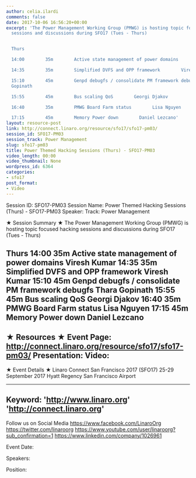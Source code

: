 ```yaml
---
author: celia.ilardi
comments: false
date: 2017-10-06 16:56:20+00:00
excerpt: 'The Power Management Working Group (PMWG) is hosting topic focused hacking
  sessions and discussions during SFO17 (Tues - Thurs)


  Thurs

  14:00        35m        Active state management of power domains        Viresh Kumar

  14:35        35m        Simplified DVFS and OPP framework        Viresh Kumar

  15:10        45m        Genpd debugfs / consolidate PM framework debugfs        Thara
  Gopinath

  15:55        45m        Bus scaling QoS        Georgi Djakov

  16:40        35m        PMWG Board Farm status        Lisa Nguyen

  17:15        45m        Memory Power down        Daniel Lezcano'
layout: resource-post
link: http://connect.linaro.org/resource/sfo17/sfo17-pm03/
session_id: SFO17-PM03
session_track: Power Management
slug: sfo17-pm03
title: Power Themed Hacking Sessions (Thurs) - SFO17-PM03
video_length: 00:00
video_thumbnail: None
wordpress_id: 6364
categories:
- sfo17
post_format:
- Video
---
```


Session ID: SFO17-PM03
Session Name: Power Themed Hacking Sessions (Thurs) - SFO17-PM03
Speaker: 
Track: Power Management


★ Session Summary ★
The Power Management Working Group (PMWG) is hosting topic focused hacking sessions and discussions during SFO17 (Tues - Thurs)

Thurs
14:00        35m        Active state management of power domains        Viresh Kumar
14:35        35m        Simplified DVFS and OPP framework        Viresh Kumar
15:10        45m        Genpd debugfs / consolidate PM framework debugfs        Thara Gopinath
15:55        45m        Bus scaling QoS        Georgi Djakov
16:40        35m        PMWG Board Farm status        Lisa Nguyen
17:15        45m        Memory Power down        Daniel Lezcano
---------------------------------------------------
★ Resources ★
Event Page: http://connect.linaro.org/resource/sfo17/sfo17-pm03/
Presentation: 
Video: 
 ---------------------------------------------------

★ Event Details ★
Linaro Connect San Francisco 2017 (SFO17)
25-29 September 2017
Hyatt Regency San Francisco Airport

---------------------------------------------------
Keyword: 
'http://www.linaro.org'
'http://connect.linaro.org'
---------------------------------------------------
Follow us on Social Media
https://www.facebook.com/LinaroOrg
https://twitter.com/linaroorg
https://www.youtube.com/user/linaroorg?sub_confirmation=1
https://www.linkedin.com/company/1026961

Event Date: 

Speakers: 

Position: 
